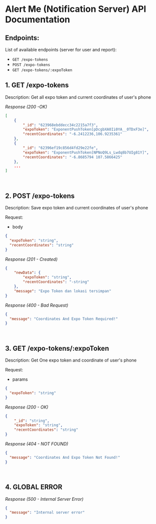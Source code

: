 # Alert Me (Notification Server) API Documentation

## Endpoints:

List of available endpoints (server for user and report):
- `GET /expo-tokens`
- `POST /expo-tokens`
- `GET /expo-tokens/:expoToken`

## 1. GET /expo-tokens
Description:
Get all expo token and current coordinates of user's phone

_Response (200 -OK)_
```json
[
    {
        "_id": "623968ebddecc34c2215a7f3",
        "expoToken": "ExponentPushToken[pDcgbXA0Ii0YA__0TDxF3e]",
        "recentCoordinates": "-6.2412236,106.9235361"
    },
    {
        "_id": "62396ef19c856d4fd29e22fe",
        "expoToken": "ExponentPushToken[NPNoQ9Ls_Lwdq8b7UIg81Y]",
        "recentCoordinates": "-6.8685794 107.5866425"
    },
    ...
]
```
&nbsp;

## 2. POST /expo-tokens
Description:
Save expo token and current coordinates of user's phone

Request:
- body
```json
{
  "expoToken": "string",
  "recentCoordinates": "string"
}
```

_Response (201 - Created)_
```json
{
    "newData": {
        "expoToken": "string",
        "recentCoordinates": "-string"
    },
    "message": "Expo Token dan lokasi tersimpan"
}
```

_Response (400 - Bad Request)_
```json
{
  "message": "Coordinates And Expo Token Required!"
}
```

&nbsp;

## 3. GET /expo-tokens/:expoToken
Description:
Get One expo token and coordinate of user's phone

Request:
- params
```json
{
  "expoToken": "string"
}
```

_Response (200 - OK)_
```json
{
    "_id": "string",
    "expoToken": "string",
    "recentCoordinates": "string"
}
```

_Response (404 - NOT FOUND)_
```json
{
  "message": "Coordinates And Expo Token Not Found!"
}
```

&nbsp;

## 4. GLOBAL ERROR

_Response (500 - Internal Server Error)_
```json
{
  "message": "Internal server error"
}
```